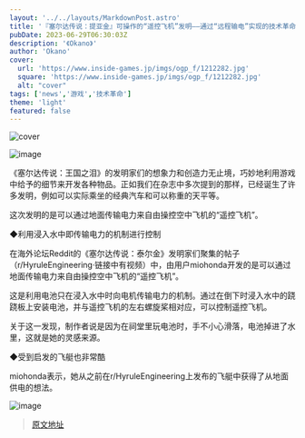 ```yaml
---
layout: '../../layouts/MarkdownPost.astro'
title: '『塞尔达传说：提亚金』可操作的“遥控飞机”发明——通过“远程输电”实现的技术革命'
pubDate: 2023-06-29T06:30:03Z
description: '《Okano》'
author: 'Okano'
cover:
  url: 'https://www.inside-games.jp/imgs/ogp_f/1212282.jpg'
  square: 'https://www.inside-games.jp/imgs/ogp_f/1212282.jpg'
  alt: "cover"
tags: ['news','游戏','技术革命']
theme: 'light'
featured: false
---
```


![cover](https://www.inside-games.jp/imgs/ogp_f/1212282.jpg)

![image](https://www.inside-games.jp/imgs/zoom/1212278.png)

《塞尔达传说：王国之泪》的发明家们的想象力和创造力无止境，巧妙地利用游戏中给予的细节来开发各种物品。正如我们在杂志中多次提到的那样，已经诞生了许多发明，例如可以实际乘坐的经典汽车和可以称重的天平等。

这次发明的是可以通过地面传输电力来自由操控空中飞机的“遥控飞机”。

◆利用浸入水中即传输电力的机制进行控制

在海外论坛Reddit的《塞尔达传说：泰尔金》发明家们聚集的帖子（r/HyruleEngineering·链接中有视频）中，由用户miohonda开发的是可以通过地面传输电力来自由操控空中飞机的“遥控飞机”。

这是利用电池只在浸入水中时向电机传输电力的机制。通过在倒下时浸入水中的跷跷板上安装电池，并与遥控飞机的左右螺旋桨相对应，可以控制遥控飞机。

关于这一发现，制作者说是因为在祠堂里玩电池时，手不小心滑落，电池掉进了水里，这就是她的灵感来源。

◆受到启发的飞艇也非常酷

miohonda表示，她从之前在r/HyruleEngineering上发布的飞艇中获得了从地面供电的想法。

![image](https://www.inside-games.jp/imgs/zoom/1212279.png)

>[原文地址](https://www.inside-games.jp/article/2023/06/29/146892.html)  
